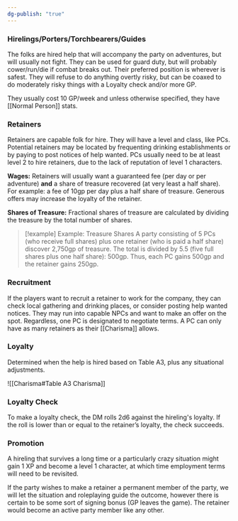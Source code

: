 ```yaml
---
dg-publish: "true"
---
```


### Hirelings/Porters/Torchbearers/Guides

The folks are hired help that will accompany the party on adventures, but will usually not fight. They can be used for guard duty, but will probably cower/run/die if combat breaks out. Their preferred position is wherever is safest. They will refuse to do anything overtly risky, but can be coaxed to do moderately risky things with a Loyalty check and/or more GP.

They usually cost 10 GP/week and unless otherwise specified, they have [[Normal Person]] stats.

  
### Retainers

Retainers are capable folk for hire. They will have a level and class, like PCs. Potential retainers may be located by frequenting drinking establishments or by paying to post notices of help wanted. PCs usually need to be at least level 2 to hire retainers, due to the lack of reputation of level 1 characters.

  **Wages:** Retainers will usually want a guaranteed fee (per day or per adventure) **and** a share of treasure recovered (at very least a half share). For example: a fee of 10gp per day plus a half share of treasure. Generous offers may increase the loyalty of the retainer.

**Shares of Treasure:** Fractional shares of treasure are calculated by dividing the treasure by the total number of shares.

  
> [!example] Example: Treasure Shares
> A party consisting of 5 PCs (who receive full shares) plus one retainer (who is paid a half share) discover 2,750gp of treasure. The total is divided by 5.5 (five full shares plus one half share): 500gp. Thus, each PC gains 500gp and the retainer gains 250gp.


### Recruitment
If the players want to recruit a retainer to work for the company, they can check local gathering and drinking places, or consider posting help wanted notices. They may run into capable NPCs and want to make an offer on the spot. Regardless, one PC is designated to negotiate terms. A PC can only have as many retainers as their [[Charisma]] allows.

  
### Loyalty
Determined when the help is hired based on Table A3, plus any situational adjustments.

![[Charisma#Table A3 Charisma]]

### Loyalty Check

To make a loyalty check, the DM rolls 2d6 against the hireling's loyalty. If the roll is lower than or equal to the retainer’s loyalty, the check succeeds.

  
### Promotion

A hireling that survives a long time or a particularly crazy situation might gain 1 XP and become a level 1 character, at which time employment terms will need to be revisited.

If the party wishes to make a retainer a permanent member of the party, we will let the situation and roleplaying guide the outcome, however there is certain to be some sort of signing bonus (GP leaves the game). The retainer would become an active party member like any other.